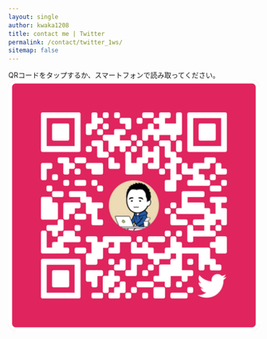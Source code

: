 ```yaml
---
layout: single
author: kwaka1208
title: contact me | Twitter
permalink: /contact/twitter_1ws/
sitemap: false
---
```

QRコードをタップするか、スマートフォンで読み取ってください。
[![Twitter](/assets/images/contact/twitter_1ws.png)](https://www.twitter.com/kwaka1208)
